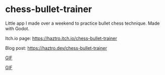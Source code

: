 # chess-bullet-trainer

Little app I made over a weekend to practice bullet chess technique. Made with Godot. 

Itch.io page: https://haztro.itch.io/chess-bullet-trainer

Blog post: https://haztro.dev/chess-bullet-trainer 

[GIF](bt1.gif) 

[GIF](bt2.gif) 
